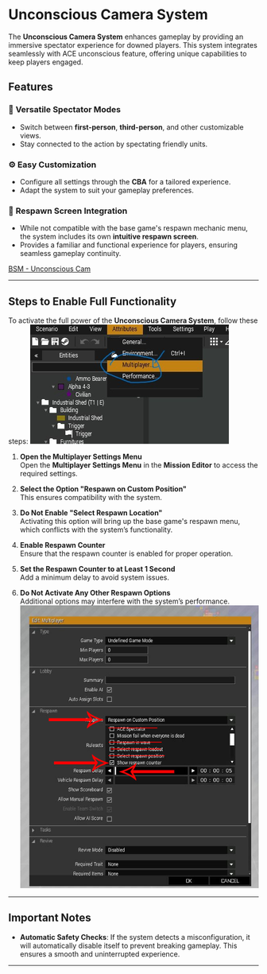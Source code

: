 # **Unconscious Camera System**

The **Unconscious Camera System** enhances gameplay by providing an immersive spectator experience for downed players. This system integrates seamlessly with ACE unconscious feature, offering unique capabilities to keep players engaged.

## **Features**

### 📸 **Versatile Spectator Modes**
- Switch between **first-person**, **third-person**, and other customizable views.
- Stay connected to the action by spectating friendly units.

### ⚙️ **Easy Customization**
- Configure all settings through the **CBA** for a tailored experience.
- Adapt the system to suit your gameplay preferences.

### 🔄 **Respawn Screen Integration**
- While not compatible with the base game's respawn mechanic menu, the system includes its own **intuitive respawn screen**.
- Provides a familiar and functional experience for players, ensuring seamless gameplay continuity.

[BSM - Unconscious Cam](https://steamcommunity.com/sharedfiles/filedetails/?id=3312869005)

---

## **Steps to Enable Full Functionality**

To activate the full power of the **Unconscious Camera System**, follow these steps:
![](https://raw.githubusercontent.com/Broken-Skull-Mods/BSM.Common/main/doc_assets/unconcam/20241115222640_1.jpg)
1. **Open the Multiplayer Settings Menu**  
   Open the **Multiplayer Settings Menu** in the **Mission Editor** to access the required settings.  

2. **Select the Option "Respawn on Custom Position"**  
   This ensures compatibility with the system.  

3. **Do Not Enable "Select Respawn Location"**  
   Activating this option will bring up the base game's respawn menu, which conflicts with the system’s functionality.  

4. **Enable Respawn Counter**  
   Ensure that the respawn counter is enabled for proper operation.  

5. **Set the Respawn Counter to at Least 1 Second**  
   Add a minimum delay to avoid system issues.  

6. **Do Not Activate Any Other Respawn Options**  
   Additional options may interfere with the system’s performance.  
![](https://raw.githubusercontent.com/Broken-Skull-Mods/BSM.Common/main/doc_assets/unconcam/20241115222736_1.jpg)
---

## **Important Notes**
- **Automatic Safety Checks**: If the system detects a misconfiguration, it will automatically disable itself to prevent breaking gameplay. This ensures a smooth and uninterrupted experience.

---
